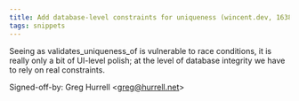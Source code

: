 ```yaml
---
title: Add database-level constraints for uniqueness (wincent.dev, 163821f)
tags: snippets
---
```


Seeing as validates_uniqueness_of is vulnerable to race conditions, it is really only a bit of UI-level polish; at the level of database integrity we have to rely on real constraints.

Signed-off-by: Greg Hurrell &lt;greg@hurrell.net&gt;
